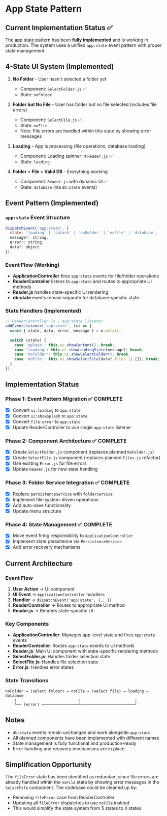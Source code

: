 # App State Pattern

## Current Implementation Status ✅

The app state pattern has been **fully implemented** and is working in production. The system uses a unified `app:state` event pattern with proper state management.

## 4-State UI System (Implemented)

1. **No Folder** - User hasn't selected a folder yet
   - Component: `SelectFolder.js` ✅
   - State: `noFolder`

2. **Folder but No File** - User has folder but no file selected (includes file errors)
   - Component: `SelectFile.js` ✅
   - State: `noFile`
   - Note: File errors are handled within this state by showing error messages

3. **Loading** - App is processing (file operations, database loading)
   - Component: Loading spinner in `Reader.js` ✅
   - State: `loading`

4. **Folder + File + Valid DB** - Everything working
   - Component: `Reader.js` with dynamic UI ✅
   - State: `database` (via `db:state` events)

## Event Pattern (Implemented)

### `app:state` Event Structure
```javascript
dispatchEvent('app:state', {
  state: 'loading' | 'splash' | 'noFolder' | 'noFile' | 'database',
  message?: string,
  error?: string,
  data?: object
});
```

### Event Flow (Working)
- **ApplicationController** fires `app:state` events for file/folder operations
- **ReaderController** listens to `app:state` and routes to appropriate UI methods
- **Reader.js** handles state-specific UI rendering
- **db:state** events remain separate for database-specific state

### State Handlers (Implemented)
```javascript
// ReaderController.js - app:state listener
addEventListener('app:state', (e) => {
  const { state, data, error, message } = e.detail;
  
  switch (state) {
    case 'splash': this.ui.showContent(); break;
    case 'loading': this.ui.showLoadingState(message); break;
    case 'noFolder': this.ui.showSelectFolder(); break;
    case 'noFile': this.ui.showSelectFile(data?.files || []); break;
  }
});
```

## Implementation Status

### Phase 1: Event Pattern Migration ✅ COMPLETE
- [x] Convert `ui:loading` to `app:state`
- [x] Convert `ui:showSplash` to `app:state`
- [x] Convert `file:error` to `app:state`
- [x] Update ReaderController to use single `app:state` listener

### Phase 2: Component Architecture ✅ COMPLETE
- [x] Create `SelectFolder.js` component (replaces planned `NoFolder.js`)
- [x] Create `SelectFile.js` component (replaces planned `Files.js` refactor)
- [x] Use existing `Error.js` for file errors
- [x] Update `Reader.js` for new state handling

### Phase 3: Folder Service Integration ✅ COMPLETE
- [x] Replace `persistenceService` with `folderService`
- [x] Implement file-system-driven operations
- [x] Add auto-save functionality
- [x] Update menu structure

### Phase 4: State Management ✅ COMPLETE
- [x] Move event firing responsibility to `ApplicationController`
- [x] Implement state persistence via `PersistenceService`
- [x] Add error recovery mechanisms

## Current Architecture

### Event Flow
1. **User Action** → UI component
2. **UI Event** → `ApplicationController` handlers
3. **Handler** → `dispatchEvent('app:state', {...})`
4. **ReaderController** → Routes to appropriate UI method
5. **Reader.js** → Renders state-specific UI

### Key Components
- **ApplicationController**: Manages app-level state and fires `app:state` events
- **ReaderController**: Routes `app:state` events to UI methods
- **Reader.js**: Main UI component with state-specific rendering methods
- **SelectFolder.js**: Handles folder selection state
- **SelectFile.js**: Handles file selection state
- **Error.js**: Handles error states

### State Transitions
```
noFolder → (select folder) → noFile → (select file) → loading → database
    ↑                           ↑                        ↓
    └── (error) ←───────────────┴────────────────────────┘
```

## Notes
- `db:state` events remain unchanged and work alongside `app:state`
- All planned components have been implemented with different names
- State management is fully functional and production-ready
- Error handling and recovery mechanisms are in place

## Simplification Opportunity
The `fileError` state has been identified as redundant since file errors are already handled within the `noFile` state by showing error messages in the `SelectFile` component. The codebase could be cleaned up by:
- Removing `fileError` case from ReaderController
- Updating all `fileError` dispatches to use `noFile` instead
- This would simplify the state system from 5 states to 4 states
